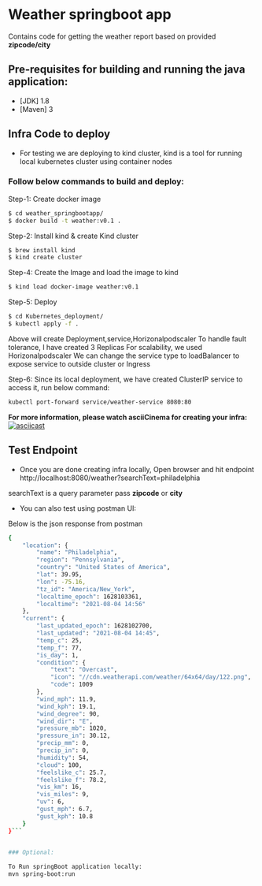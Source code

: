 # Weather springboot app 
Contains code for getting the weather report based on provided **zipcode/city**

## Pre-requisites for building and running the java application:

* [JDK] 1.8
* [Maven] 3

## Infra Code to deploy 

* For testing we are deploying to kind cluster, kind is a tool for running local kubernetes cluster using container nodes

### Follow below commands to build and deploy:

Step-1: Create docker image 
```bash
$ cd weather_springbootapp/
$ docker build -t weather:v0.1 .
```
Step-2: Install kind & create Kind cluster
```bash
$ brew install kind
$ kind create cluster
```
Step-4: Create the Image and load the image to kind 
```bash
$ kind load docker-image weather:v0.1
```
Step-5: Deploy
```bash
$ cd Kubernetes_deployment/
$ kubectl apply -f .
```
Above will create Deployment,service,Horizonalpodscaler
To handle fault tolerance, I have created 3 Replicas
For scalability, we used Horizonalpodscaler
We can change the service type to loadBalancer to expose service to outside cluster or Ingress

Step-6: Since its local deployment, we have created ClusterIP service to access it, run below command:
```bash
kubectl port-forward service/weather-service 8080:80
```
**For more information, please watch asciiCinema for creating your infra:**
[![asciicast](https://asciinema.org/a/W5I321RzcUdGfljXGN7zCANw5.svg)](https://asciinema.org/a/W5I321RzcUdGfljXGN7zCANw5?speed=3?autoplay=1&preload=1)

## Test Endpoint

* Once you are done creating infra locally,  Open browser and hit endpoint http://localhost:8080/weather?searchText=philadelphia

searchText is a query parameter pass **zipcode** or **city**

* You can also test using postman UI:

Below is the json response from postman
```bash
{
    "location": {
        "name": "Philadelphia",
        "region": "Pennsylvania",
        "country": "United States of America",
        "lat": 39.95,
        "lon": -75.16,
        "tz_id": "America/New_York",
        "localtime_epoch": 1628103361,
        "localtime": "2021-08-04 14:56"
    },
    "current": {
        "last_updated_epoch": 1628102700,
        "last_updated": "2021-08-04 14:45",
        "temp_c": 25,
        "temp_f": 77,
        "is_day": 1,
        "condition": {
            "text": "Overcast",
            "icon": "//cdn.weatherapi.com/weather/64x64/day/122.png",
            "code": 1009
        },
        "wind_mph": 11.9,
        "wind_kph": 19.1,
        "wind_degree": 90,
        "wind_dir": "E",
        "pressure_mb": 1020,
        "pressure_in": 30.12,
        "precip_mm": 0,
        "precip_in": 0,
        "humidity": 54,
        "cloud": 100,
        "feelslike_c": 25.7,
        "feelslike_f": 78.2,
        "vis_km": 16,
        "vis_miles": 9,
        "uv": 6,
        "gust_mph": 6.7,
        "gust_kph": 10.8
    }
}```


### Optional: 
 
To Run springBoot application locally:
mvn spring-boot:run

